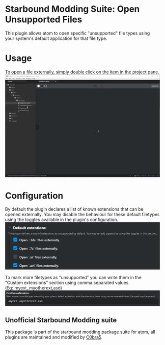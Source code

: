# **Starbound Modding Suite**: Open Unsupported Files
This plugin allows atom to open specific "unsupported" file types using your
system's default application for that file type.

# Usage
To open a file externally, simply double click on the item in the project pane.  
![Double clicking on a unsupported file entry causes it to open externally](./images/demo/usage.gif)

# Configuration
By default the plugin declares a list of known extensions that can be opened
externally. You may disable the behaviour for these default filetypes using the
toggles available in the plugin's configuration.  
![To dissable the behaviour go under the default configuration section and uncheck an extension's support](./images/demo/default-extensions.png)

To mark more filetypes as "unsupported" you can write them in the "Custom extensions"
section using comma separated values. (Eg:.myext,.myotherext,asd)  
![To declare more unsupported types, enter them using comma separated values in the custom extensions section](./images/demo/custom-extensions.png)

## Unofficial Starbound Modding suite
This package is part of the starbound modding package suite for atom, all plugins
are maintained and modified by [C0bra5](https://atom.io/users/C0bra5).